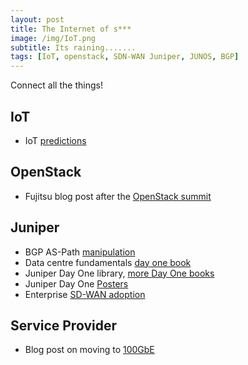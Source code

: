 ```yaml
---
layout: post
title: The Internet of s***
image: /img/IoT.png
subtitle: Its raining.......
tags: [IoT, openstack, SDN-WAN Juniper, JUNOS, BGP]
---
```


Connect all the things!


## IoT

* IoT [predictions](http://www.ioti.com/iot-trends-and-analysis/11-iot-predictions-2017)


## OpenStack

* Fujitsu blog post after the [OpenStack summit](http://blog.global.fujitsu.com/index.php/descending-from-the-openstack-summit-reflections-on-an-action-packed-event/)


## Juniper

* BGP AS-Path [manipulation](http://www.updownupaway.com/2016/10/16/service-provider-bgp-as-path-manipulation/)
* Data centre fundamentals [day one book](http://www.juniper.net/us/en/training/jnbooks/day-one/fundamentals-series/data-center/)
* Juniper Day One library, [more Day One books](http://www.juniper.net/us/en/training/jnbooks/day-one/)
* Juniper Day One [Posters](http://www.juniper.net/us/en/training/jnbooks/day-one/day-one-posters/)
* Enterprise [SD-WAN adoption](http://forums.juniper.net/t5/SDN-and-NFV-Era/Enterprise-SD-WAN-Adoption/ba-p/299208?)


## Service Provider 

* Blog post on moving to [100GbE](https://www.fastly.com/blog/introducing-100-gigabit-ethernet-fastly-network)
